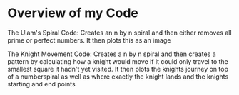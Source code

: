 # Overview of my Code
The Ulam's Spiral Code:
Creates an n by n spiral and then either removes all prime or perfect numbers. It then plots this as an image

The Knight Movement Code:
Creates a n by n spiral and then creates a pattern by calculating how a knight would move if it could only travel to the 
smallest square it hadn't yet visited. It then plots the knights journey on top of a numberspiral as well as where exactly the knight lands 
and the knights starting and end points
